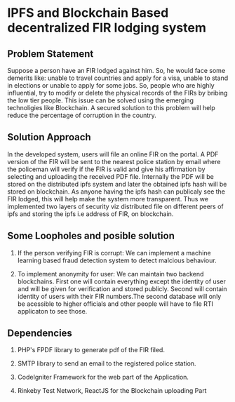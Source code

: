 # IPFS and Blockchain Based decentralized FIR lodging system

## Problem Statement

Suppose a person have an FIR lodged against him. So, he would face some demerits like: unable to travel countries and apply for a visa, unable to stand in elections or unable to apply for some jobs. 
So, people who are highly influential, try to modify or delete the physical records of the FIRs by bribing the low tier people. This issue can be solved using the emerging technoligies like Blockchain. A secured solution to this problem will help reduce the percentage of corruption in the country.

## Solution Approach

In the developed system, users will file an online FIR on the portal. 
A PDF version of the FIR will be sent to the nearest police station by email where the policeman will verify if the FIR is valid and give his affirmation by selecting and uploading the received PDF file.
Internally the PDF will be stored on the distributed ipfs system and later the obtained ipfs hash will be stored on blockchain.
As anyone having the ipfs hash can publicaly see the FIR lodged, this will help make the system more transparent.
Thus we implemented two layers of security viz distributed file on different peers of ipfs and storing the ipfs i.e address of FIR, on blockchain.

## Some Loopholes and posible solution

1. If the person verifying FIR is corrupt: We can implement a machine learning based fraud detection system to detect malcious behaviour.

2. To implement anonymity for user: We can maintain two backend blockchains. First one will contain everything except the identity of user and will be given for verification and stored publicly. Second will contain identity of users with their FIR numbers.The second database will only be acessible to higher officials and other people will have to file RTI applicaton to see those.

## Dependencies

1. PHP's FPDF library to generate pdf of the FIR filed.

2. SMTP library to send an email to the registered police station.

3. CodeIgniter Framework for the web part of the Application.

4. Rinkeby Test Network, ReactJS for the Blockchain uploading Part
